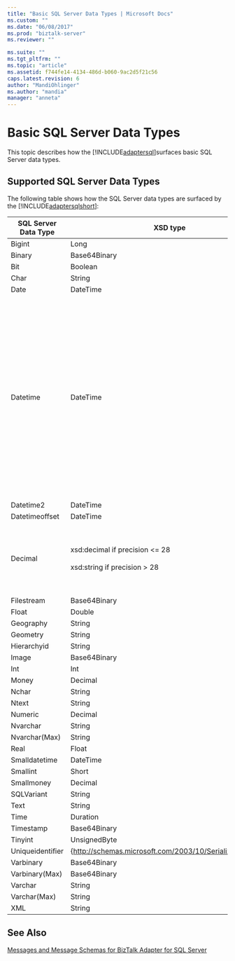 ```yaml
---
title: "Basic SQL Server Data Types | Microsoft Docs"
ms.custom: ""
ms.date: "06/08/2017"
ms.prod: "biztalk-server"
ms.reviewer: ""

ms.suite: ""
ms.tgt_pltfrm: ""
ms.topic: "article"
ms.assetid: f744fe14-4134-486d-b060-9ac2d5f21c56
caps.latest.revision: 6
author: "MandiOhlinger"
ms.author: "mandia"
manager: "anneta"
---
```

# Basic SQL Server Data Types
This topic describes how the [!INCLUDE[adaptersql](../../includes/adaptersql-md.md)]surfaces basic SQL Server data types.  
  
## Supported SQL Server Data Types  
 The following table shows how the SQL Server data types are surfaced by the [!INCLUDE[adaptersqlshort](../../includes/adaptersqlshort-md.md)]:  
  
|SQL Server Data Type|XSD type|.NET type|Comments|  
|--------------------------|--------------|---------------|--------------|  
|Bigint|Long|Long|-|  
|Binary|Base64Binary|Byte[]|-|  
|Bit|Boolean|Bool|-|  
|Char|String|String|-|  
|Date|DateTime|DateTime|-|  
|Datetime|DateTime|DateTime|While writing data to a Datetime field, the adapter always stores the time in GMT. If you specify the time-zone information, the adapter uses that to convert the value to a valid GMT value, and writes it to the database table. For example, 12/31/2008T23:59:59+5:30 is written to the table as 12/31/2008 6:29:59 PM.<br /><br /> However, if you do not specify the time-zone information, the adapter considers the value to be in GMT already, and writes the same value to the table. For example, 12/31/2008T23:59:59 is written to the table as 12/31/2008 11:59:59 PM.|  
|Datetime2|DateTime|DateTime|-|  
|Datetimeoffset|DateTime|DateTime|-|  
|Decimal|xsd:decimal if precision <= 28<br /><br /> xsd:string if precision > 28|Decimal if precision <= 28<br /><br /> String if precision > 28|-|  
|Filestream|Base64Binary|Byte[]|-|  
|Float|Double|Double|-|  
|Geography|String|String|-|  
|Geometry|String|String|-|  
|Hierarchyid|String|String|-|  
|Image|Base64Binary|Byte[]|-|  
|Int|Int|Int|-|  
|Money|Decimal|Decimal|-|  
|Nchar|String|String|-|  
|Ntext|String|String|-|  
|Numeric|Decimal|Decimal|-|  
|Nvarchar|String|String|-|  
|Nvarchar(Max)|String|String|-|  
|Real|Float|Float|-|  
|Smalldatetime|DateTime|DateTime|-|  
|Smallint|Short|Short|-|  
|Smallmoney|Decimal|Decimal|-|  
|SQLVariant|String|String|-|  
|Text|String|String|-|  
|Time|Duration|Timespan|-|  
|Timestamp|Base64Binary|Byte[]|-|  
|Tinyint|UnsignedByte|Byte|-|  
|Uniqueidentifier|{http://schemas.microsoft.com/2003/10/Serialization/}:guid|Guid|-|  
|Varbinary|Base64Binary|Byte[]|-|  
|Varbinary(Max)|Base64Binary|Byte[]|-|  
|Varchar|String|String|-|  
|Varchar(Max)|String|String|-|  
|XML|String|String|-|  
  
## See Also  
 [Messages and Message Schemas for BizTalk Adapter for SQL Server](../../adapters-and-accelerators/adapter-sql/messages-and-message-schemas-for-biztalk-adapter-for-sql-server.md)